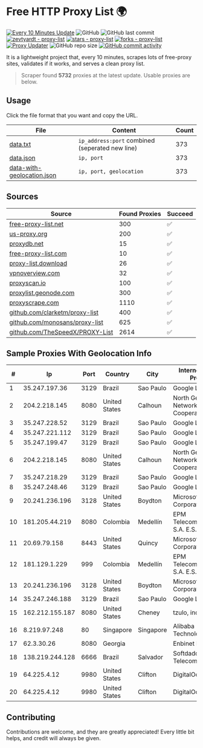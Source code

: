 
# Free HTTP Proxy List 🌍

[![Every 10 Minutes Update](https://github.com/mertguvencli/http-proxy-list/actions/workflows/main.yml/badge.svg?branch=main)](https://github.com/mertguvencli/http-proxy-list/actions/workflows/main.yml)
![GitHub](https://img.shields.io/github/license/mertguvencli/http-proxy-list)
![GitHub last commit](https://img.shields.io/github/last-commit/mertguvencli/http-proxy-list)
[![zevtyardt - proxy-list](https://img.shields.io/static/v1?label=zevtyardt&message=proxy-list&color=blue&logo=github)](https://github.com/zevtyardt/proxy-list "Go to GitHub repo")
[![stars - proxy-list](https://img.shields.io/github/stars/zevtyardt/proxy-list?style=social)](https://github.com/zevtyardt/proxy-list)
[![forks - proxy-list](https://img.shields.io/github/forks/zevtyardt/proxy-list?style=social)](https://github.com/zevtyardt/proxy-list)
[![Proxy Updater](https://github.com/zevtyardt/proxy-list/workflows/Proxy%20Updater/badge.svg)](https://github.com/zevtyardt/proxy-list/actions?query=workflow:"Proxy+Updater")
![GitHub repo size](https://img.shields.io/github/repo-size/zevtyardt/proxy-list)
[![GitHub commit activity](https://img.shields.io/github/commit-activity/m/zevtyardt/proxy-list?logo=commits)](https://github.com/zevtyardt/proxy-list/commits/main)

It is a lightweight project that, every 10 minutes, scrapes lots of free-proxy sites, validates if it works, and serves a clean proxy list.

> Scraper found **5732** proxies at the latest update. Usable proxies are below.

## Usage

Click the file format that you want and copy the URL.

|File|Content|Count|
|----|-------|-----|
|[data.txt](https://raw.githubusercontent.com/mertguvencli/http-proxy-list/main/proxy-list/data.txt)|`ip_address:port` combined (seperated new line)|373|
|[data.json](https://raw.githubusercontent.com/mertguvencli/http-proxy-list/main/proxy-list/data.json)|`ip, port`|373|
|[data-with-geolocation.json](https://raw.githubusercontent.com/mertguvencli/http-proxy-list/main/proxy-list/data-with-geolocation.json)|`ip, port, geolocation`|373|

## Sources

|Source|Found Proxies|Succeed|
|------|-------------|-------|
|[free-proxy-list.net](https://free-proxy-list.net)|300|✅|
|[us-proxy.org](https://www.us-proxy.org)|200|✅|
|[proxydb.net](http://proxydb.net)|15|✅|
|[free-proxy-list.com](https://free-proxy-list.com/?page=&port=&type%5B%5D=http&type%5B%5D=https&up_time=0&search=Search)|10|✅|
|[proxy-list.download](https://www.proxy-list.download/HTTP)|26|✅|
|[vpnoverview.com](https://vpnoverview.com/privacy/anonymous-browsing/free-proxy-servers)|32|✅|
|[proxyscan.io](https://www.proxyscan.io)|100|✅|
|[proxylist.geonode.com](https://proxylist.geonode.com/api/proxy-list?limit=300&page=1&sort_by=lastChecked&sort_type=desc&protocols=http,https)|300|✅|
|[proxyscrape.com](https://api.proxyscrape.com/v2/?request=displayproxies&protocol=http&timeout=10000&country=all&ssl=all&anonymity=all)|1110|✅|
|[github.com/clarketm/proxy-list](https://raw.githubusercontent.com/clarketm/proxy-list/master/proxy-list-raw.txt)|400|✅|
|[github.com/monosans/proxy-list](https://raw.githubusercontent.com/monosans/proxy-list/main/proxies/http.txt)|625|✅|
|[github.com/TheSpeedX/PROXY-List](https://raw.githubusercontent.com/TheSpeedX/PROXY-List/master/http.txt)|2614|✅|


## Sample Proxies With Geolocation Info

|#|Ip|Port|Country|City|Internet Service Provider|
|-|--|----|-------|----|-------------------------|
|1|35.247.197.36|3129|Brazil|Sao Paulo|Google LLC|
|2|204.2.218.145|8080|United States|Calhoun|North Georgia Network Cooperative, Inc.|
|3|35.247.228.52|3129|Brazil|Sao Paulo|Google LLC|
|4|35.247.221.112|3129|Brazil|Sao Paulo|Google LLC|
|5|35.247.199.47|3129|Brazil|Sao Paulo|Google LLC|
|6|204.2.218.145|8080|United States|Calhoun|North Georgia Network Cooperative, Inc.|
|7|35.247.218.29|3129|Brazil|Sao Paulo|Google LLC|
|8|35.247.248.46|3129|Brazil|Sao Paulo|Google LLC|
|9|20.241.236.196|3128|United States|Boydton|Microsoft Corporation|
|10|181.205.44.219|8080|Colombia|Medellín|EPM Telecomunicaciones S.A. E.S.P.|
|11|20.69.79.158|8443|United States|Quincy|Microsoft Corporation|
|12|181.129.1.229|999|Colombia|Medellín|EPM Telecomunicaciones S.A. E.S.P.|
|13|20.241.236.196|3128|United States|Boydton|Microsoft Corporation|
|14|35.247.246.188|3129|Brazil|Sao Paulo|Google LLC|
|15|162.212.155.187|8080|United States|Cheney|tzulo, inc.|
|16|8.219.97.248|80|Singapore|Singapore|Alibaba (US) Technology Co., Ltd.|
|17|62.3.30.26|8080|Georgia||Enbinet Ltd.|
|18|138.219.244.128|6666|Brazil|Salvador|Softdados Telecomunicações|
|19|64.225.4.12|9980|United States|Clifton|DigitalOcean, LLC|
|20|64.225.4.12|9980|United States|Clifton|DigitalOcean, LLC|



## Contributing

Contributions are welcome, and they are greatly appreciated! Every
little bit helps, and credit will always be given.

